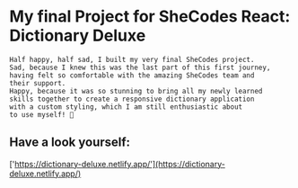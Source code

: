 # My final Project for SheCodes React: Dictionary Deluxe

```
Half happy, half sad, I built my very final SheCodes project.
Sad, because I knew this was the last part of this first journey,
having felt so comfortable with the amazing SheCodes team and
their support. 
Happy, because it was so stunning to bring all my newly learned 
skills together to create a responsive dictionary application 
with a custom styling, which I am still	enthusiastic about 
to use myself! 📗
```

## Have a look yourself:

['https://dictionary-deluxe.netlify.app/'](https://dictionary-deluxe.netlify.app/)
